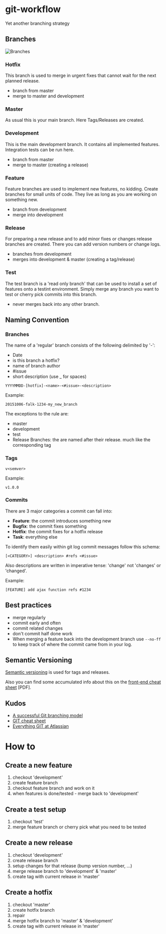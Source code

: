 # git-workflow
Yet another branching strategy

## Branches

<img src="https://raw.githubusercontent.com/markusfalk/git-workflow/master/branching.png" alt="Branches">

### Hotfix

This branch is used to merge in urgent fixes that cannot wait for the next planned release.

* branch from master
* merge to master and development

### Master

As usual this is your main branch. Here Tags/Releases are created.

### Development

This is the main development branch. It contains all implemented features. Integration tests can be run here.

* branch from master
* merge to master (creating a release)

### Feature

Feature branches are used to implement new features, no kidding. Create branches for small units of code. They live as long as you are working on something new.

* branch from development
* merge into development

### Release

For preparing a new release and to add minor fixes or changes release branches are created. There you can add version numbers or change logs.

* branches from development
* merges into development & master (creating a tag/release)

### Test

The test branch is a 'read only branch' that can be used to install a set of features onto a testint environment. Simply merge any branch you want to test or cherry pick commits into this branch.

* never merges back into any other branch.

## Naming Convention

### Branches

The name of a 'regular' branch consists of the following delimited by '-':

* Date
* is this branch a hotfix?
* name of branch author
* #issue
* short description (use _ for spaces)

```
YYYYMMDD-[hotfix]-<name>-<#issue>-<description>
```

Example:

```
20151006-falk-1234-my_new_branch
```

The exceptions to the rule are:

* master
* development
* test
* Release Branches: the are named after their release. much like the corresponding tag

### Tags

```
v<semver>
```

Example:

```
v1.0.0
```

### Commits

There are 3 major categories a commit can fall into:

* **Feature**: the commit introduces something new
* **Bugfix**: the commit fixes something
* **Hotfix**: the commit fixes for a hotfix release
* **Task**: everything else

To identify them easily within git log commit messages follow this schema:

```
[<CATEGORY>] <description> #refs <#issue>
```

Also descriptions are written in imperative tense: 'change' not 'changes' or 'changed'.

Example:

```
[FEATURE] add ajax function refs #1234
```

## Best practices

* merge regularly
* commit early and often
* commit related changes
* don't commit half done work
* When merging a feature back into the development branch use ```--no-ff``` to keep track of where the commit came from in your log.

## Semantic Versioning

[Semantic versioning](http://semver.org/) is used for tags and releases.

Also you can find some accumulated info about this on the [front-end cheat sheet](https://github.com/markusfalk/front-end-cheatsheet/blob/master/pdf/front-end-cheat-sheet.pdf?raw=true) [PDF].

## Kudos

* [A successful Git branching model](http://nvie.com/posts/a-successful-git-branching-model/)
* [GIT cheat sheet](http://pixelbrackets.github.io/git_cheat_sheet/git_cheat_sheet.pdf)
* [Everything GIT at Atlassian](https://www.atlassian.com/git/)

# How to

## Create a new feature

1. checkout 'development'
2. create feature branch
3. checkout feature branch and work on it
4. when features is done/tested - merge back to 'development'

## Create a test setup

1. checkout 'test'
2. merge feature branch or cherry pick what you need to be tested

## Create a new release

1. checkout 'development'
2. create release branch
3. setup changes for that release (bump version number, ...)
4. merge release branch to 'development' & 'master'
5. create tag with current release in 'master'

## Create a hotfix

1. checkout 'master'
2. create hotfix branch
3. repair
4. merge hotfix branch to 'master' & 'development'
5. create tag with current release in 'master'
